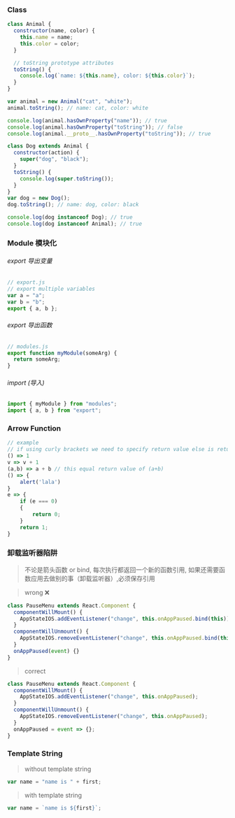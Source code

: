 ### Class

```js
class Animal {
  constructor(name, color) {
    this.name = name;
    this.color = color;
  }

  // toString prototype attributes
  toString() {
    console.log(`name: ${this.name}, color: ${this.color}`);
  }
}

var animal = new Animal("cat", "white");
animal.toString(); // name: cat, color: white

console.log(animal.hasOwnProperty("name")); // true
console.log(animal.hasOwnProperty("toString")); // false
console.log(animal.__proto__.hasOwnProperty("toString")); // true

class Dog extends Animal {
  constructor(action) {
    super("dog", "black");
  }
  toString() {
    console.log(super.toString());
  }
}
var dog = new Dog();
dog.toString(); // name: dog, color: black

console.log(dog instanceof Dog); // true
console.log(dog instanceof Animal); // true
```

### Module 模块化

###### export 导出变量

```js
// export.js
// export multiple variables
var a = "a";
var b = "b";
export { a, b };
```

###### export 导出函数

```js
// modules.js
export function myModule(someArg) {
  return someArg;
}
```

###### import (导入)

```js
import { myModule } from "modules";
import { a, b } from "export";
```

### Arrow Function

```js
// example
// if using curly brackets we need to specify return value else is return undefined
() => 1
v => v + 1
(a,b) => a + b // this equal return value of (a+b)
() => {
    alert('lala')
}
e => {
    if (e === 0)
    {
        return 0;
    }
    return 1;
}
```

### 卸载监听器陷阱

> 不论是箭头函数 or bind, 每次执行都返回一个新的函数引用,
> 如果还需要函数应用去做别的事（卸载监听器）,必须保存引用

> wrong ❌

```js
class PauseMenu extends React.Component {
  componentWillMount() {
    AppStateIOS.addEventListener("change", this.onAppPaused.bind(this));
  }
  componentWillUnmount() {
    AppStateIOS.removeEventListener("change", this.onAppPaused.bind(this));
  }
  onAppPaused(event) {}
}
```

> correct

```js
class PauseMenu extends React.Component {
  componentWillMount() {
    AppStateIOS.addEventListener("change", this.onAppPaused);
  }
  componentWillUnmount() {
    AppStateIOS.removeEventListener("change", this.onAppPaused);
  }
  onAppPaused = event => {};
}
```

### Template String

> without template string

```js
var name = "name is " + first;
```

> with template string

```js
var name = `name is ${first}`;
```
